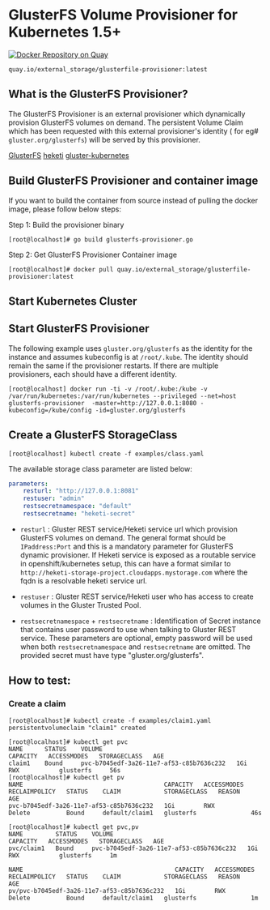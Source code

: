 # GlusterFS Volume Provisioner for Kubernetes 1.5+

[![Docker Repository on Quay](https://quay.io/repository/external_storage/glusterfile-provisioner/status "Docker Repository on Quay")](https://quay.io/repository/external_storage/glusterfile-provisioner)
```
quay.io/external_storage/glusterfile-provisioner:latest
```
## What is the GlusterFS Provisioner?

The GlusterFS Provisioner is an external provisioner which dynamically provision GlusterFS volumes  on demand. The persistent Volume Claim which has been requested with this external provisioner's identity ( for eg# `gluster.org/glusterfs`)  will be served by this provisioner.

[GlusterFS](https://github.com/gluster/glusterfs)
[heketi](https://github.com/heketi/heketi)
[gluster-kubernetes](https://github.com/gluster/gluster-kubernetes)

## Build GlusterFS Provisioner and container image

If you want to build the container from source instead of pulling the docker image, please follow below steps:

 Step 1: Build the provisioner binary
```
[root@localhost]# go build glusterfs-provisioner.go
```

Step 2:  Get GlusterFS Provisioner Container image
```
[root@localhost]# docker pull quay.io/external_storage/glusterfile-provisioner:latest
```

## Start Kubernetes Cluster

## Start GlusterFS Provisioner

The following example uses `gluster.org/glusterfs` as the identity for the instance and assumes kubeconfig is at `/root/.kube`. The identity should remain the same if the provisioner restarts. If there are multiple provisioners, each should have a different identity.

```
[root@localhost] docker run -ti -v /root/.kube:/kube -v /var/run/kubernetes:/var/run/kubernetes --privileged --net=host  glusterfs-provisioner  -master=http://127.0.0.1:8080 -kubeconfig=/kube/config -id=gluster.org/glusterfs
```

## Create a GlusterFS StorageClass

```
[root@localhost] kubectl create -f examples/class.yaml
```

The available storage class parameter are listed below:

```yaml
parameters:
    resturl: "http://127.0.0.1:8081"
    restuser: "admin"
    restsecretnamespace: "default"
    restsecretname: "heketi-secret"
```

* `resturl` : Gluster REST service/Heketi service url which provision GlusterFS volumes on demand. The general format should be `IPaddress:Port` and this is a mandatory parameter for GlusterFS dynamic provisioner. If Heketi service is exposed as a routable service in openshift/kubernetes setup, this can have a format similar to
`http://heketi-storage-project.cloudapps.mystorage.com` where the fqdn is a resolvable heketi service url.

* `restuser` : Gluster REST service/Heketi user who has access to create volumes in the Gluster Trusted Pool.

* `restsecretnamespace` + `restsecretname` : Identification of Secret instance that contains user password to use when talking to Gluster REST service. These parameters are optional, empty password will be used when both `restsecretnamespace` and `restsecretname` are omitted. The provided secret must have type "gluster.org/glusterfs".

## How to test:

### Create a claim

```
[root@localhost]# kubectl create -f examples/claim1.yaml
persistentvolumeclaim "claim1" created

[root@localhost]# kubectl get pvc
NAME      STATUS    VOLUME                                     CAPACITY   ACCESSMODES   STORAGECLASS   AGE
claim1    Bound     pvc-b7045edf-3a26-11e7-af53-c85b7636c232   1Gi        RWX           glusterfs     56s
[root@localhost]# kubectl get pv
NAME                                       CAPACITY   ACCESSMODES   RECLAIMPOLICY   STATUS    CLAIM            STORAGECLASS   REASON    AGE
pvc-b7045edf-3a26-11e7-af53-c85b7636c232   1Gi        RWX           Delete          Bound     default/claim1   glusterfs               46s

[root@localhost]# kubectl get pvc,pv
NAME         STATUS    VOLUME                                     CAPACITY   ACCESSMODES   STORAGECLASS   AGE
pvc/claim1   Bound     pvc-b7045edf-3a26-11e7-af53-c85b7636c232   1Gi        RWX           glusterfs     1m

NAME                                          CAPACITY   ACCESSMODES   RECLAIMPOLICY   STATUS    CLAIM            STORAGECLASS   REASON    AGE
pv/pvc-b7045edf-3a26-11e7-af53-c85b7636c232   1Gi        RWX           Delete          Bound     default/claim1   glusterfs               1m
```

